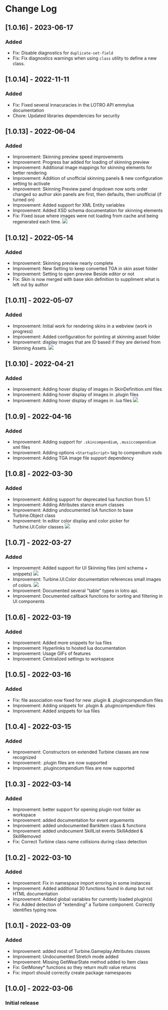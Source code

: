 # Change Log


## [1.0.16] - 2023-06-17
### Added
- Fix: Disable diagnostics for `duplicate-set-field`
- Fix: Fix diagnostics warnings when using `class` utility to define a new class.

## [1.0.14] - 2022-11-11
### Added
- Fix: Fixed several innacuracies in the LOTRO API emmylua documentation
- Chore: Updated libraries dependencies for security
  
## [1.0.13] - 2022-06-04
### Added
- Improvement: Skinning preview speed improvements
- Improvement: Progress bar added for loading of skinning preview
- Improvement: Additional image mappings for skinning elements for better rendering
- Improvement: Addition of unofficial skinning panels & new configuration setting to activate
- Improvement: Skinning Preview panel dropdown now sorts order changed so author skin panels are first, then defaults, then unofficial (if turned on)
- Improvement: Added support for XML Entity variables
- Improvement: Added XSD schema documentation for skinning elements
- Fix: Fixed issue where images were not loading from cache and being regenerated each time.
![](https://github.com/lunarwtr/vscode-lotro-api/raw/main/resources/img/skinpreview2.gif)

## [1.0.12] - 2022-05-14
### Added
- Improvement: Skinning preview nearly complete
- Improvement: New Setting to keep converted TGA in skin asset folder
- Improvement: Setting to open preview Beside editor or not
- Fix: Skin is now merged with base skin definition to suppliment what is left out by author

## [1.0.11] - 2022-05-07
### Added
- Improvement: Initial work for rendering skins in a webview (work in progress)
- Improvement: Added configuration for pointing at skinning asset folder
- Improvement: display images that are ID based if they are derived from Skinning Assets.
![](https://github.com/lunarwtr/vscode-lotro-api/raw/main/resources/img/skinpreview.gif)

## [1.0.10] - 2022-04-21
### Added
- Improvement: Adding hover display of images in SkinDefinition.xml files
- Improvement: Adding hover display of images in .plugin files
- Improvement: Adding hover display of images in .lua files
![](https://github.com/lunarwtr/vscode-lotro-api/raw/main/resources/img/imageview.gif)

## [1.0.9] - 2022-04-16
### Added
- Improvement: Adding support for  `.skincompendium`, `.musiccompendium`  xml files 
- Improvement: Adding options `<StartupScript>` tag to compendium xsds
- Improvement: Adding TGA image file support dependency

## [1.0.8] - 2022-03-30
### Added
- Improvement: Adding support for deprecated lua function from 5.1
- Improvement: Adding Attributes stance enum classes
- Improvement: Adding undocumented IsA function to base Turbine.Object class
- Improvement: In editor color display and color picker for Turbine.UI.Color classes
    ![](https://github.com/lunarwtr/vscode-lotro-api/raw/main/resources/img/color2.gif)

## [1.0.7] - 2022-03-27
### Added
- Improvement: Added support for UI Skinning files (xml schema + snippets)
    ![](https://github.com/lunarwtr/vscode-lotro-api/raw/main/resources/img/skinning.gif)
- Improvement: Turbine.UI.Color documentation references small images of colors.
    ![](https://github.com/lunarwtr/vscode-lotro-api/raw/main/resources/img/color.gif)
- Improvement: Documented several "table" types in lotro api.
- Improvement: Documented callback functions for sorting and filtering in UI components

## [1.0.6] - 2022-03-19
### Added
- Improvement: Added more snippets for lua files
- Improvement: Hyperlinks to hosted lua documentation
- Improvement: Usage GIFs of features
- Improvement: Centralized settings to workspace

## [1.0.5] - 2022-03-16
### Added
- Fix: file association now fixed for new .plugin & .plugincompendium files
- Improvement: Adding snippets for .plugin & .plugincompendium files
- Improvement: Added snippets for lua files

## [1.0.4] - 2022-03-15
### Added
- Improvement: Constructors on extended Turbine classes are now recognized
- Improvement: .plugin files are now supported
- Improvement: .plugincompendium files are now supported

## [1.0.3] - 2022-03-14
### Added
- Improvement: better support for opening plugin root folder as workspace
- Improvement: added documentation for event arguements
- Improvement: added undocumented BankItem class & functions
- Improvement: added undocument SkillList events SkillAdded & SkillRemoved
- Fix: Correct Turbine class name collisions during class detection

## [1.0.2] - 2022-03-10
### Added
- Improvement: Fix in namespace import erroring in some instances
- Improvement: Added additional 30 functions found in dump but not HTML documentation
- Improvement: Added global variables for currently loaded plugin(s)
- Fix: Added detection of "extending" a Turbine component.  Correctly identifies typing now.

## [1.0.1] - 2022-03-09
### Added
- Improvement: added most of Turbine.Gameplay.Attributes classes
- Improvement: Undocumented Stretch mode added
- Improvement: Missing GetWearState method added to Item class
- Fix: GetMoney* functions so they return multi value returns
- Fix: import should correctly create package namespaces

## [1.0.0] - 2022-03-06
### Initial release